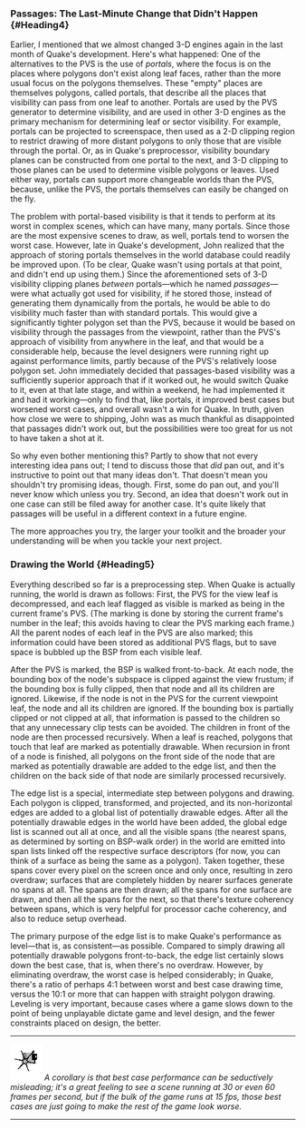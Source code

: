 ### Passages: The Last-Minute Change that Didn't Happen {#Heading4}

Earlier, I mentioned that we almost changed 3-D engines again in the
last month of Quake's development. Here's what happened: One of the
alternatives to the PVS is the use of *portals*, where the focus is on
the places where polygons don't exist along leaf faces, rather than the
more usual focus on the polygons themselves. These "empty" places are
themselves polygons, called portals, that describe all the places that
visibility can pass from one leaf to another. Portals are used by the
PVS generator to determine visibility, and are used in other 3-D engines
as the primary mechanism for determining leaf or sector visibility. For
example, portals can be projected to screenspace, then used as a 2-D
clipping region to restrict drawing of more distant polygons to only
those that are visible through the portal. Or, as in Quake's
preprocessor, visibility boundary planes can be constructed from one
portal to the next, and 3-D clipping to those planes can be used to
determine visible polygons or leaves. Used either way, portals can
support more changeable worlds than the PVS, because, unlike the PVS,
the portals themselves can easily be changed on the fly.

The problem with portal-based visibility is that it tends to perform at
its worst in complex scenes, which can have many, many portals. Since
those are the most expensive scenes to draw, as well, portals tend to
worsen the worst case. However, late in Quake's development, John
realized that the approach of storing portals themselves in the world
database could readily be improved upon. (To be clear, Quake wasn't
using portals at that point, and didn't end up using them.) Since the
aforementioned sets of 3-D visibility clipping planes *between*
portals—which he named *passages*—were what actually got used for
visibility, if he stored those, instead of generating them dynamically
from the portals, he would be able to do visibility much faster than
with standard portals. This would give a significantly tighter polygon
set than the PVS, because it would be based on visibility through the
passages from the viewpoint, rather than the PVS's approach of
visibility from anywhere in the leaf, and that would be a considerable
help, because the level designers were running right up against
performance limits, partly because of the PVS's relatively loose polygon
set. John immediately decided that passages-based visibility was a
sufficiently superior approach that if it worked out, he would switch
Quake to it, even at that late stage, and within a weekend, he had
implemented it and had it working—only to find that, like portals, it
improved best cases but worsened worst cases, and overall wasn't a win
for Quake. In truth, given how close we were to shipping, John was as
much thankful as disappointed that passages didn't work out, but the
possibilities were too great for us not to have taken a shot at it.

So why even bother mentioning this? Partly to show that not every
interesting idea pans out; I tend to discuss those that *did* pan out,
and it's instructive to point out that many ideas don't. That doesn't
mean you shouldn't try promising ideas, though. First, some do pan out,
and you'll never know which unless you try. Second, an idea that doesn't
work out in one case can still be filed away for another case. It's
quite likely that passages will be useful in a different context in a
future engine.

The more approaches you try, the larger your toolkit and the broader
your understanding will be when you tackle your next project.

### Drawing the World {#Heading5}

Everything described so far is a preprocessing step. When Quake is
actually running, the world is drawn as follows: First, the PVS for the
view leaf is decompressed, and each leaf flagged as visible is marked as
being in the current frame's PVS. (The marking is done by storing the
current frame's number in the leaf; this avoids having to clear the PVS
marking each frame.) All the parent nodes of each leaf in the PVS are
also marked; this information could have been stored as additional PVS
flags, but to save space is bubbled up the BSP from each visible leaf.

After the PVS is marked, the BSP is walked front-to-back. At each node,
the bounding box of the node's subspace is clipped against the view
frustum; if the bounding box is fully clipped, then that node and all
its children are ignored. Likewise, if the node is not in the PVS for
the current viewpoint leaf, the node and all its children are ignored.
If the bounding box is partially clipped or not clipped at all, that
information is passed to the children so that any unnecessary clip tests
can be avoided. The children in front of the node are then processed
recursively. When a leaf is reached, polygons that touch that leaf are
marked as potentially drawable. When recursion in front of a node is
finished, all polygons on the front side of the node that are marked as
potentially drawable are added to the edge list, and then the children
on the back side of that node are similarly processed recursively.

The edge list is a special, intermediate step between polygons and
drawing. Each polygon is clipped, transformed, and projected, and its
non-horizontal edges are added to a global list of potentially drawable
edges. After all the potentially drawable edges in the world have been
added, the global edge list is scanned out all at once, and all the
visible spans (the nearest spans, as determined by sorting on BSP-walk
order) in the world are emitted into span lists linked off the
respective surface descriptors (for now, you can think of a surface as
being the same as a polygon). Taken together, these spans cover every
pixel on the screen once and only once, resulting in zero overdraw;
surfaces that are completely hidden by nearer surfaces generate no spans
at all. The spans are then drawn; all the spans for one surface are
drawn, and then all the spans for the next, so that there's texture
coherency between spans, which is very helpful for processor cache
coherency, and also to reduce setup overhead.

The primary purpose of the edge list is to make Quake's performance as
level—that is, as consistent—as possible. Compared to simply drawing all
potentially drawable polygons front-to-back, the edge list certainly
slows down the best case, that is, when there's no overdraw. However, by
eliminating overdraw, the worst case is helped considerably; in Quake,
there's a ratio of perhaps 4:1 between worst and best case drawing time,
versus the 10:1 or more that can happen with straight polygon drawing.
Leveling is very important, because cases where a game slows down to the
point of being unplayable dictate game and level design, and the fewer
constraints placed on design, the better.

  ------------------- ---------------------------------------------------------------------------------------------------------------------------------------------------------------------------------------------------------------------------------------------------------------------------------
  ![](images/i.jpg)   *A corollary is that best case performance can be seductively misleading; it's a great feeling to see a scene running at 30 or even 60 frames per second, but if the bulk of the game runs at 15 fps, those best cases are just going to make the rest of the game look worse.*
  ------------------- ---------------------------------------------------------------------------------------------------------------------------------------------------------------------------------------------------------------------------------------------------------------------------------
